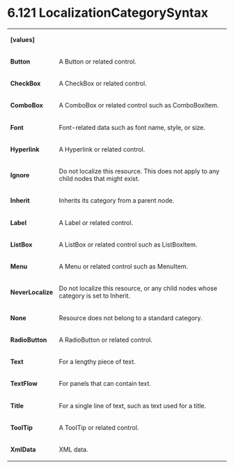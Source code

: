 <html dir="LTR" xmlns:mshelp="http://msdn.microsoft.com/mshelp" xmlns:ddue="http://ddue.schemas.microsoft.com/authoring/2003/5" xmlns:xlink="http://www.w3.org/1999/xlink" xmlns:tool="http://www.microsoft.com/tooltip"><body><input type="hidden" id="userDataCache" class="userDataStyle"><input type="hidden" id="hiddenScrollOffset"><img id="dropDownImage" style="display:none; height:0; width:0;" src="../local/drpdown.gif"><img id="dropDownHoverImage" style="display:none; height:0; width:0;" src="../local/drpdown_orange.gif"><img id="collapseImage" style="display:none; height:0; width:0;" src="../local/collapse.gif"><img id="expandImage" style="display:none; height:0; width:0;" src="../local/exp.gif"><img id="collapseAllImage" style="display:none; height:0; width:0;" src="../local/collall.gif"><img id="expandAllImage" style="display:none; height:0; width:0;" src="../local/expall.gif"><img id="copyImage" style="display:none; height:0; width:0;" src="../local/copycode.gif"><img id="copyHoverImage" style="display:none; height:0; width:0;" src="../local/copycodeHighlight.gif"><div id="header"><h1 class="heading">6.121 LocalizationCategorySyntax</h1></div><div id="mainSection"><div id="mainBody"><div id="allHistory" class="saveHistory" onsave="saveAll()" onload="loadAll()"></div>




<p xmlns:wsd="http://wsdev.schemas.microsoft.com/authoring/2008/2" xmlns:msxsl="urn:schemas-microsoft-com:xslt" xmlns:script="urn:script" xmlns:build="urn:build">
<div id="sectionSection0" class="section" name="collapseableSection"><content xmlns="http://ddue.schemas.microsoft.com/authoring/2003/5" xmlns:wsd="http://wsdev.schemas.microsoft.com/authoring/2008/2" xmlns:msxsl="urn:schemas-microsoft-com:xslt" xmlns:script="urn:script" xmlns:build="urn:build">
				</content></div><div id="sectionSection1" class="section" name="collapseableSection"><content xmlns="http://ddue.schemas.microsoft.com/authoring/2003/5" xmlns:wsd="http://wsdev.schemas.microsoft.com/authoring/2008/2" xmlns:msxsl="urn:schemas-microsoft-com:xslt" xmlns:script="urn:script" xmlns:build="urn:build">
					<p xmlns=""><b></b></p><table class="ProtocolAuthoredTable" xmlns=""><tr>
								<td>
									<p>
										<b>[values]</b>
									</p>
								</td>
								<td>
								</td>
							</tr><tr>
							<td>
								<p>
									<b>Button</b>
								</p>
							</td>
							<td>
								<p>A Button or related control.</p>
							</td>
						</tr><tr>
							<td>
								<p>
									<b>CheckBox</b>
								</p>
							</td>
							<td>
								<p>A CheckBox or related control.</p>
							</td>
						</tr><tr>
							<td>
								<p>
									<b>ComboBox</b>
								</p>
							</td>
							<td>
								<p>A ComboBox or related control such as ComboBoxItem.</p>
							</td>
						</tr><tr>
							<td>
								<p>
									<b>Font</b>
								</p>
							</td>
							<td>
								<p>Font-related data such as font name, style, or size.</p>
							</td>
						</tr><tr>
							<td>
								<p>
									<b>Hyperlink</b>
								</p>
							</td>
							<td>
								<p>A Hyperlink or related control.</p>
							</td>
						</tr><tr>
							<td>
								<p>
									<b>Ignore</b>
								</p>
							</td>
							<td>
								<p>Do not localize this resource. This does not apply to any child nodes that might exist.</p>
							</td>
						</tr><tr>
							<td>
								<p>
									<b>Inherit</b>
								</p>
							</td>
							<td>
								<p>Inherits its category from a parent node.</p>
							</td>
						</tr><tr>
							<td>
								<p>
									<b>Label</b>
								</p>
							</td>
							<td>
								<p>A Label or related control.</p>
							</td>
						</tr><tr>
							<td>
								<p>
									<b>ListBox</b>
								</p>
							</td>
							<td>
								<p>A ListBox or related control such as ListBoxItem.</p>
							</td>
						</tr><tr>
							<td>
								<p>
									<b>Menu</b>
								</p>
							</td>
							<td>
								<p>A Menu or related control such as MenuItem.</p>
							</td>
						</tr><tr>
							<td>
								<p>
									<b>NeverLocalize</b>
								</p>
							</td>
							<td>
								<p>Do not localize this resource, or any child nodes whose category is set to Inherit.</p>
							</td>
						</tr><tr>
							<td>
								<p>
									<b>None</b>
								</p>
							</td>
							<td>
								<p>Resource does not belong to a standard category.</p>
							</td>
						</tr><tr>
							<td>
								<p>
									<b>RadioButton</b>
								</p>
							</td>
							<td>
								<p>A RadioButton or related control.</p>
							</td>
						</tr><tr>
							<td>
								<p>
									<b>Text</b>
								</p>
							</td>
							<td>
								<p>For a lengthy piece of text.</p>
							</td>
						</tr><tr>
							<td>
								<p>
									<b>TextFlow</b>
								</p>
							</td>
							<td>
								<p>For panels that can contain text.</p>
							</td>
						</tr><tr>
							<td>
								<p>
									<b>Title</b>
								</p>
							</td>
							<td>
								<p>For a single line of text, such as text used for a title.</p>
							</td>
						</tr><tr>
							<td>
								<p>
									<b>ToolTip</b>
								</p>
							</td>
							<td>
								<p>A ToolTip or related control.</p>
							</td>
						</tr><tr>
							<td>
								<p>
									<b>XmlData</b>
								</p>
							</td>
							<td>
								<p>XML data.</p>
							</td>
						</tr></table>
				</content></div><!--[if gte IE 5]>
			<tool:tip element="languageFilterToolTip" avoidmouse="false"/>
		<![endif]--></div><a name="feedback"></a><span></span></div></body></html>